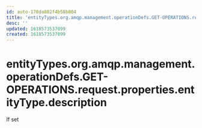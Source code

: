 ```yaml
---
id: auto-178da802f4b58b804
title: 'entityTypes.org.amqp.management.operationDefs.GET-OPERATIONS.request.properties.entityType.description'
desc: ''
updated: 1618573537099
created: 1618573537099
---
```

# entityTypes.org.amqp.management.operationDefs.GET-OPERATIONS.request.properties.entityType.description

If set